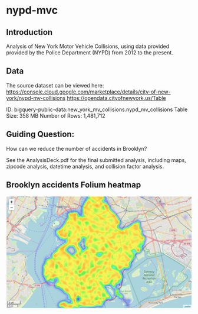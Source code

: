 # nypd-mvc

## Introduction 
Analysis of New York Motor Vehicle Collisions, using data provided provided by the Police Department (NYPD) from 2012 to the present.

## Data
The source dataset can be viewed here: https://console.cloud.google.com/marketplace/details/city-of-new-york/nypd-mv-collisions https://opendata.cityofnewyork.us/Table 

ID:	bigquery-public-data:new_york_mv_collisions.nypd_mv_collisions 
Table Size:	358 MB 
Number of Rows: 1,481,712

## Guiding Question: 
How can we reduce the number of accidents in Brooklyn?

See the AnalysisDeck.pdf for the final submitted analysis, including maps, zipcode analysis, datetime analysis, and collision factor analysis. 

## Brooklyn accidents Folium heatmap

<p>
  <img src="images/brooklyn_accidents_heatmap.png"/>
</p>  

